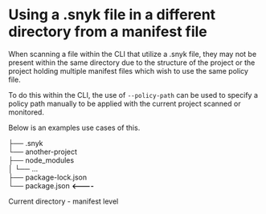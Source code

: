 # Using a .snyk file in a different directory from a manifest file

When scanning a file within the CLI that utilize a .snyk file, they may not be present within the same directory due to the structure of the project or the project holding multiple manifest files which wish to use the same policy file.

To do this within the CLI, the use of `--policy-path` can be used to specify a policy path manually to be  applied with the current project scanned or monitored. 

Below is an examples use cases of this.

├── .snyk   
└── another-project  
    ├── node\_modules  
    │  └── ...  
    ├── package-lock.json  
    └── package.json **&lt;----**

Current directory - manifest level

